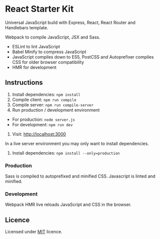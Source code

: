 # React Starter Kit

Universal JavaScript build with Express, React, React Router and Handlebars template.

Webpack to compile JavaScript, JSX and Sass.
* ESLint to lint JavaScript
* Babel Minify to compress JavaScript
* JavaScript compiles down to ES5, PostCSS and Autoprefixer compiles CSS for older browser compatibility
* HMR for development

## Instructions

1. Install dependencies: `npm install`
1. Compile client: `npm run compile`
1. Compile server: `npm run compile-server`
1. Run production / development environment
  * For production: `node server.js`
  * For development: `npm run dev`
1. Visit: [http://localhost:3000](http://localhost:3000)

In a live server environment you may only want to install dependencies.
1. Install dependencies: `npm install --only=production`

### Production

Sass is compiled to autoprefixed and minified CSS. Javascript is linted and minified.

### Development

Webpack HMR live reloads JavaScript and CSS in the browser.

## Licence

Licensed under [MIT](https://opensource.org/licenses/MIT) licence.
